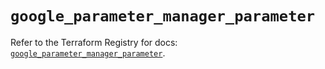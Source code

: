# `google_parameter_manager_parameter`

Refer to the Terraform Registry for docs: [`google_parameter_manager_parameter`](https://registry.terraform.io/providers/hashicorp/google/6.34.1/docs/resources/parameter_manager_parameter).
